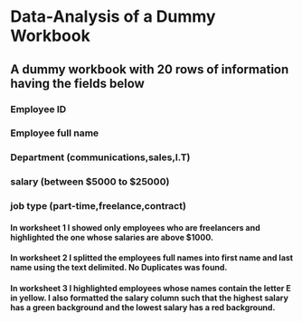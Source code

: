 # Data-Analysis of a Dummy Workbook
## A dummy workbook with 20 rows of information having the fields below
### Employee ID
### Employee full name
### Department (communications,sales,I.T)
### salary (between $5000 to $25000)
### job type (part-time,freelance,contract)
#### In worksheet 1 I showed only employees who are freelancers and highlighted the one whose salaries are above $1000.
#### In worksheet 2 I splitted the employees full names into first name and last name using the text delimited. No Duplicates was found.
#### In worksheet 3 I highlighted employees whose names contain the letter E in yellow. I also formatted the salary column such that the highest salary has a green background and the lowest salary has a red background.
